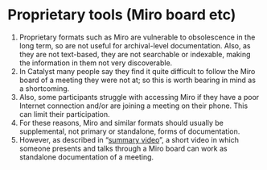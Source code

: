 # Proprietary tools (Miro board etc)

1. Proprietary formats such as Miro are vulnerable to obsolescence in the long term, so are not useful for archival-level documentation. Also, as they are not text-based, they are not searchable or indexable, making the information in them not very discoverable.&#x20;
2. In Catalyst many people say they find it quite difficult to follow the Miro board of a meeting they were not at; so this is worth bearing in mind as a shortcoming.
3. Also, some participants struggle with accessing Miro if they have a poor Internet connection and/or are joining a meeting on their phone. This can limit their participation.
4. For these reasons, Miro and similar formats should usually be supplemental, not primary or standalone, forms of documentation.
5. However, as described in “[summary video](https://quality-assurance-dao.gitbook.io/qadao-transcription-service/transcription-methodologies/fund-7-report-on-transcription-and-documentation-methodologies/other-types-of-documentation-and-how-to-use-them/summary-videos)”, a short video in which someone presents and talks through a Miro board can work as standalone documentation of a meeting.
